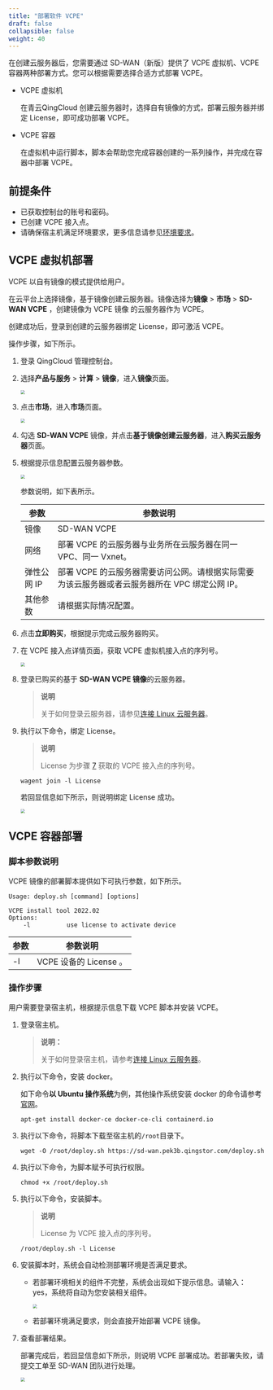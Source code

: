 ```yaml
---
title: "部署软件 VCPE"
draft: false
collapsible: false
weight: 40
---
```


在创建云服务器后，您需要通过 SD-WAN（新版）提供了 VCPE 虚拟机、VCPE 容器两种部署方式。您可以根据需要选择合适方式部署 VCPE。

- VCPE 虚拟机
  
  在青云QingCloud 创建云服务器时，选择自有镜像的方式，部署云服务器并绑定 License，即可成功部署 VCPE。

- VCPE 容器

  在虚拟机中运行脚本，脚本会帮助您完成容器创建的一系列操作，并完成在容器中部署 VCPE。

## 前提条件

- 已获取控制台的账号和密码。
- 已创建 VCPE 接入点。
- 请确保宿主机满足环境要求，更多信息请参见[环境要求](../10_vcpe_overview/#环境要求)。

## VCPE 虚拟机部署

VCPE 以自有镜像的模式提供给用户。

在云平台上选择镜像，基于镜像创建云服务器。镜像选择为**镜像** > **市场** > **SD-WAN VCPE** ，创建镜像为 VCPE 镜像 的云服务器作为 VCPE。

创建成功后，登录到创建的云服务器绑定 License，即可激活 VCPE。

操作步骤，如下所示。

1. 登录 QingCloud 管理控制台。

2. 选择**产品与服务** > **计算** > **镜像**，进入**镜像**页面。

   <img src="/sd-wan/sdwan_new/_images/um_vcpe_image_list.png" style="zoom:50%;" />

3. 点击**市场**，进入**市场**页面。

   <img src="/sd-wan/sdwan_new/_images/um_vcpe_image_market.png" style="zoom:50%;" />

4. 勾选 **SD-WAN VCPE** 镜像，并点击**基于镜像创建云服务器**，进入**购买云服务器**页面。

5. 根据提示信息配置云服务器参数。

   <img src="/sd-wan/sdwan_new/_images/um_vcpe_image_display.png" style="zoom:50%;" />

   参数说明，如下表所示。

   | 参数        | 参数说明                                                     |
   | ----------- | ------------------------------------------------------------ |
   | 镜像        | SD-WAN VCPE                                                  |
   | 网络        | 部署 VCPE 的云服务器与业务所在云服务器在同一 VPC、同一 Vxnet。 |
   | 弹性公网 IP | 部署 VCPE 的云服务器需要访问公网。请根据实际需要为该云服务器或者云服务器所在 VPC 绑定公网 IP。 |
   | 其他参数    | 请根据实际情况配置。                                         |

7. 点击**立即购买**，根据提示完成云服务器购买。

8. <span id ="jump"></span>在 VCPE 接入点详情页面，获取 VCPE 虚拟机接入点的序列号。

   <img src="/sd-wan/sdwan_new/_images/vm_vcpe_copy_license.png" style="zoom:50%;" />
   
8. 登录已购买的基于 **SD-WAN VCPE 镜像**的云服务器。

   > **说明**
   >
   > 关于如何登录云服务器，请参见[连接 Linux 云服务器](/compute/vm/manual/vm/20_connect_instance/10_third_party/)。

8. 执行以下命令，绑定 License。

   > **说明**
   >
   > License 为步骤 <a href ="#jump">7</a> 获取的 VCPE 接入点的序列号。

   ```
   wagent join -l License
   ```
   
   若回显信息如下所示，则说明绑定 License 成功。
   
   <img src="../../../_images/um_bind_image_license.png" style="zoom:50%;" />

## VCPE 容器部署

### 脚本参数说明

VCPE 镜像的部署脚本提供如下可执行参数，如下所示。

```
Usage: deploy.sh [command] [options]

VCPE install tool 2022.02
Options:
    -l          use license to activate device
```

| 参数 | 参数说明               |
| ---- | ---------------------- |
| -l   | VCPE 设备的 License 。 |

### 操作步骤

用户需要登录宿主机，根据提示信息下载 VCPE 脚本并安装 VCPE。

1. 登录宿主机。

   > **说明：**
   >
   > 关于如何登录宿主机，请参考[连接 Linux 云服务器](/compute/vm/manual/vm/20_connect_instance/10_third_party/)。

1. 执行以下命令，安装 docker。

   如下命令**以 Ubuntu 操作系统**为例，其他操作系统安装 docker 的命令请参考[官网](https://docs.docker.com/engine/install/
   )。
   
   ```
   apt-get install docker-ce docker-ce-cli containerd.io
   ```
   
1. 执行以下命令，将脚本下载至宿主机的`/root`目录下。

   ```
   wget -O /root/deploy.sh https://sd-wan.pek3b.qingstor.com/deploy.sh
   ```

2. 执行以下命令，为脚本赋予可执行权限。

   ```
   chmod +x /root/deploy.sh
   ```

5. 执行以下命令，安装脚本。

   > **说明**
   >
   > License 为 VCPE 接入点的序列号。

   ```
   /root/deploy.sh -l License
   ```

4. 安装脚本时，系统会自动检测部署环境是否满足要求。

   - 若部署环境相关的组件不完整，系统会出现如下提示信息。请输入：yes，系统将自动为您安装相关组件。

     <img src="../../../_images/um_deploy_vcpe_misscomponent.png" style="zoom:50%;" />

   - 若部署环境满足要求，则会直接开始部署 VCPE 镜像。

5. 查看部署结果。

   部署完成后，若回显信息如下所示，则说明 VCPE 部署成功。若部署失败，请提交工单至 SD-WAN 团队进行处理。

   <img src="../../../_images/um_deploy_vcpe_success.png" style="zoom:50%;" />



